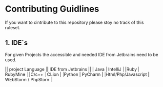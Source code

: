 # Contributing Guidlines

If you want to cintribute to this repository please stoy no track of this ruleset.

## 1. IDE´s

For given Projects the accessible and needed IDE from Jetbrains need to be used.

|| project Language || IDE from Jetbrains ||
| Java | IntelliJ |
|Ruby | RubyMine |
|C/c++ | CLion |
|Python | PyCharm |
|Html/Php/Javascript | WEbStorm / PhpStorn |
